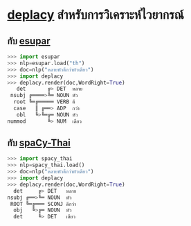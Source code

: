 # [deplacy](https://koichiyasuoka.github.io/deplacy/) สำหรับการวิเคราะห์ไวยากรณ์

## กับ [esupar](https://github.com/KoichiYasuoka/esupar)

```py
>>> import esupar
>>> nlp=esupar.load("th")
>>> doc=nlp("หลายหัวดีกว่าหัวเดียว")
>>> import deplacy
>>> deplacy.render(doc,WordRight=True)
   det       ╔> DET  หลาย
 nsubj ╔════>╚═ NOUN หัว
  root ╚═╔═════ VERB ดี
  case   ║ ╔══> ADP  กว่า
   obl   ╚>╚═╔═ NOUN หัว
nummod       ╚> NUM  เดียว
```

## กับ [spaCy-Thai](https://github.com/KoichiYasuoka/spaCy-Thai)

```py
>>> import spacy_thai
>>> nlp=spacy_thai.load()
>>> doc=nlp("หลายหัวดีกว่าหัวเดียว")
>>> import deplacy
>>> deplacy.render(doc,WordRight=True)
  det     ╔> DET   หลาย
nsubj ╔══>╚═ NOUN  หัว
 ROOT ╚═╔═══ SCONJ ดีกว่า
  obj   ╚>╔═ NOUN  หัว
  det     ╚> DET   เดียว
```

